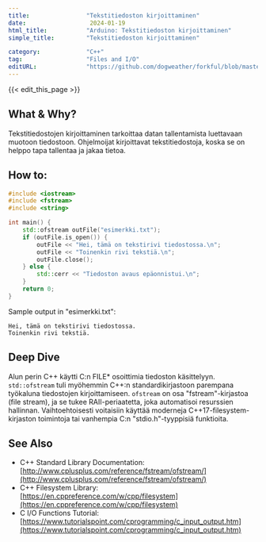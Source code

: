 ```yaml
---
title:                "Tekstitiedoston kirjoittaminen"
date:                  2024-01-19
html_title:           "Arduino: Tekstitiedoston kirjoittaminen"
simple_title:         "Tekstitiedoston kirjoittaminen"

category:             "C++"
tag:                  "Files and I/O"
editURL:              "https://github.com/dogweather/forkful/blob/master/content/fi/cpp/writing-a-text-file.md"
---
```


{{< edit_this_page >}}

## What & Why?
Tekstitiedostojen kirjoittaminen tarkoittaa datan tallentamista luettavaan muotoon tiedostoon. Ohjelmoijat kirjoittavat tekstitiedostoja, koska se on helppo tapa tallentaa ja jakaa tietoa.

## How to:
```C++
#include <iostream>
#include <fstream>
#include <string>

int main() {
    std::ofstream outFile("esimerkki.txt");
    if (outFile.is_open()) {
        outFile << "Hei, tämä on tekstirivi tiedostossa.\n";
        outFile << "Toinenkin rivi tekstiä.\n";
        outFile.close();
    } else {
        std::cerr << "Tiedoston avaus epäonnistui.\n";
    }
    return 0;
}
```
Sample output in "esimerkki.txt":
```
Hei, tämä on tekstirivi tiedostossa.
Toinenkin rivi tekstiä.
```

## Deep Dive
Alun perin C++ käytti C:n FILE* osoittimia tiedoston käsittelyyn. `std::ofstream` tuli myöhemmin C++:n standardikirjastoon parempana työkaluna tiedostojen kirjoittamiseen. `ofstream` on osa "fstream"-kirjastoa (file stream), ja se tukee RAII-periaatetta, joka automatisoi resurssien hallinnan. Vaihtoehtoisesti voitaisiin käyttää moderneja C++17-filesystem-kirjaston toimintoja tai vanhempia C:n "stdio.h"-tyyppisiä funktioita.

## See Also
- C++ Standard Library Documentation: [http://www.cplusplus.com/reference/fstream/ofstream/](http://www.cplusplus.com/reference/fstream/ofstream/)
- C++ Filesystem Library: [https://en.cppreference.com/w/cpp/filesystem](https://en.cppreference.com/w/cpp/filesystem)
- C I/O Functions Tutorial: [https://www.tutorialspoint.com/cprogramming/c_input_output.htm](https://www.tutorialspoint.com/cprogramming/c_input_output.htm)
